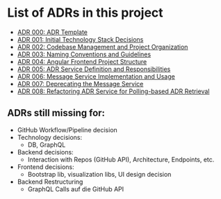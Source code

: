 # List of ADRs in this project

- [ADR 000: ADR Template](./adrs/adr-000.md)
- [ADR 001: Initial Technology Stack Decisions](./adrs/adr-001.md)
- [ADR 002: Codebase Management and Project Organization](./adrs/adr-002.md)
- [ADR 003: Naming Conventions and Guidelines](./adrs/adr-003.md)
- [ADR 004: Angular Frontend Project Structure](./adrs/adr-004.md)
- [ADR 005: ADR Service Definition and Responsibilities](./adrs/adr-005.md)
- [ADR 006: Message Service Implementation and Usage](./adrs/adr-006.md)
- [ADR 007: Deprecating the Message Service](./adrs/adr-007.md)
- [ADR 008: Refactoring ADR Service for Polling-based ADR Retrieval](./adrs/adr-008.md)


## ADRs still missing for:

- GitHub Workflow/Pipeline decision
- Technology decisions: 
  - DB, GraphQL
- Backend decisions: 
  - Interaction with Repos (GitHub API), Architecture, Endpoints, etc.
- Frontend decisions: 
  - Bootstrap lib, visualization libs, UI design decision
- Backend Restructuring
  - GraphQL Calls auf die GitHub API
